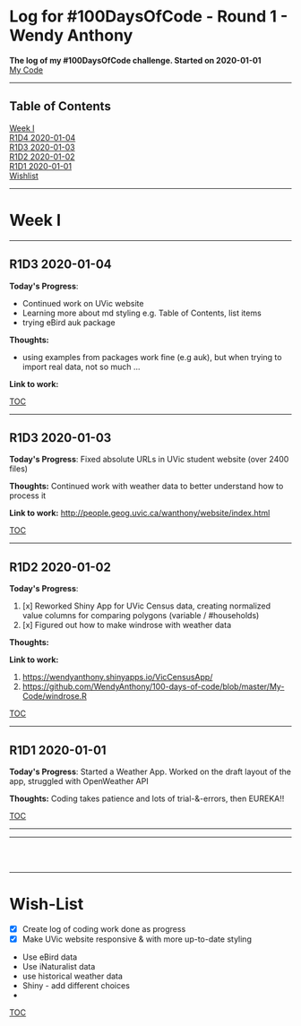 # Log for #100DaysOfCode - Round 1 - Wendy Anthony

**The log of my #100DaysOfCode challenge. Started on 2020-01-01**  
[My Code](https://github.com/WendyAnthony/100-days-of-code/tree/master/My-Code)

***
## Table of Contents  <a name="TOC"/>
[Week I](#week1)  
[R1D4 2020-01-04](#R1D4)  
[R1D3 2020-01-03](#R1D3)  
[R1D2 2020-01-02](#R1D2)  
[R1D1 2020-01-01](#R1D1)  
[Wishlist](#wishlist)

***
# Week I <a name="week1"/>
***
## R1D3 2020-01-04 <a name="R1D4"/>
**Today's Progress**: 
- Continued work on UVic website
- Learning more about md styling e.g. Table of Contents, list items
- trying eBird auk package


**Thoughts:** 
- using examples from packages work fine (e.g auk), but when trying to import real data, not so much ...

**Link to work:** 

[TOC](#TOC)
***

## R1D3 2020-01-03 <a name="R1D3"/>
**Today's Progress**: Fixed absolute URLs in UVic student website (over 2400 files)

**Thoughts:** Continued work with weather data to better understand how to process it

**Link to work:** http://people.geog.uvic.ca/wanthony/website/index.html 

[TOC](#TOC)
***

## R1D2 2020-01-02 <a name="R1D2"/>
**Today's Progress**: 
1. [x] Reworked Shiny App for UVic Census data, creating normalized value columns for comparing polygons (variable / #households)
2. [x] Figured out how to make windrose with weather data

**Thoughts:** 

**Link to work:** 
1. https://wendyanthony.shinyapps.io/VicCensusApp/
2. https://github.com/WendyAnthony/100-days-of-code/blob/master/My-Code/windrose.R

[TOC](#TOC)
***

## R1D1 2020-01-01 <a name="R1D1"/>
**Today's Progress**: Started a Weather App. Worked on the draft layout of the app, struggled with OpenWeather API 

**Thoughts:** Coding takes patience and lots of trial-&-errors, then EUREKA!!

[TOC](#TOC)
***  


***  
<br /><br />
***

# Wish-List <a name="wishlist"/>
- [x] Create log of coding work done as progress
- [x] Make UVic website responsive & with more up-to-date styling
- Use eBird data
- Use iNaturalist data
- use historical weather data
- Shiny - add different choices
- 

[TOC](#TOC)

